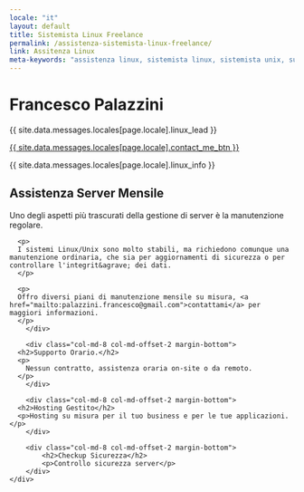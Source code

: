 ```yaml
---
locale: "it"
layout: default
title: Sistemista Linux Freelance
permalink: /assistenza-sistemista-linux-freelance/
link: Assitenza Linux
meta-keywords: "assistenza linux, sistemista linux, sistemista unix, supporto linux, sviluppo linux, linux"
---
```


<main class="jumbotron" id="intro">
  <div class="container text-center">
	    <h1>Francesco Palazzini</h1>
	    <p class="lead">{{ site.data.messages.locales[page.locale].linux_lead }}</p>
	    <div class="btn-group">
	    	<a class="btn btn-success btn-lg" href="#contact">{{ site.data.messages.locales[page.locale].contact_me_btn }}</a>
	    	<a class="btn btn-primary btn-lg" href="//linkedin.com/in/palazzinifrancesco" target="_blank">
	    		<i class="fa fa-linkedin"></i>
	    	</a>
	    </div>
  </div>
</main>

<div class="gray-space">
  <div class="container big-font">
    <div class="padding-20 text-left col-md-8 col-md-offset-2">
      <p>{{ site.data.messages.locales[page.locale].linux_info }}</p>
    </div>
  </div>
</div>

<div class="container big-font">
	<div class="row space">
		<div class="col-md-8 col-md-offset-2 margin-bottom">
			<h2>Assistenza Server Mensile</h2>
      <p>
      Uno degli aspetti pi&ugrave; trascurati della gestione di server &egrave; la manutenzione regolare. 
      </p>
      
      <p>
      I sistemi Linux/Unix sono molto stabili, ma richiedono comunque una manutenzione ordinaria, che sia per aggiornamenti di sicurezza o per controllare l'integrit&agrave; dei dati.
      </p>

      <p>
      Offro diversi piani di manutenzione mensile su misura, <a href="mailto:palazzini.francesco@gmail.com">contattami</a> per maggiori informazioni.
      </p>
		</div>

		<div class="col-md-8 col-md-offset-2 margin-bottom">
      <h2>Supporto Orario.</h2>
      <p>
        Nessun contratto, assistenza oraria on-site o da remoto.
      </p>
		</div>

		<div class="col-md-8 col-md-offset-2 margin-bottom">
      <h2>Hosting Gestito</h2>
      <p>Hosting su misura per il tuo business e per le tue applicazioni.</p>
		</div>

		<div class="col-md-8 col-md-offset-2 margin-bottom">
			<h2>Checkup Sicurezza</h2>
			<p>Controllo sicurezza server</p>
		</div>
	</div>
</div>
<br />
